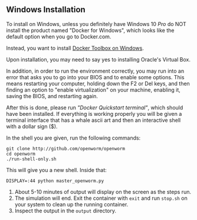 
Windows Installation
--------------------

To install on Windows, unless you definitely have Windows 10 *Pro* do NOT install the product named "Docker for Windows", which looks like the default option when you go to Docker.com.

Instead, you want to install [Docker Toolbox on Windows](https://docs.docker.com/toolbox/toolbox_install_windows/).

Upon installation, you may need to say yes to installing Oracle's Virtual Box.

In addition, in order to run the environment correctly, you may run into an error that asks you to go into your BIOS and to enable some options.  This means restarting your computer, holding down the F2 or Del keys, and then finding an option to "enable virtualization" on your machine, enabling it, saving the BIOS, and restarting again.

After this is done, please run *"Docker Quickstart terminal"*, which should have been installed.  If everything is working properly you will be given a terminal interface that has a whale ascii art and then an interactive shell with a dollar sign ($).

In the shell you are given, run the following commands:

```
git clone http://github.com/openworm/openworm
cd openworm
./run-shell-only.sh
```

This will give you a new shell.  Inside that:

```
DISPLAY=:44 python master_openworm.py
```

1. About 5-10 minutes of output will display on the screen as the steps run.
2. The simulation will end.  Exit the container with `exit` and run `stop.sh` on your system to clean up the running container.
3. Inspect the output in the `output` directory.